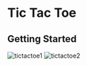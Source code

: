 # Tic Tac Toe



## Getting Started
![tictactoe1](https://user-images.githubusercontent.com/126789318/223151221-a9c213ed-2304-405c-be31-ff518cc1119b.JPG)
![tictactoe2](https://user-images.githubusercontent.com/126789318/223151237-a4593ddc-7edd-4e5f-8943-c2c2c5e7ed58.JPG)
